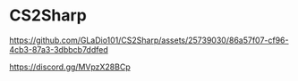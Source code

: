 # CS2Sharp





https://github.com/GLaDio101/CS2Sharp/assets/25739030/86a57f07-cf96-4cb3-87a3-3dbbcb7ddfed



 https://discord.gg/MVpzX28BCp
